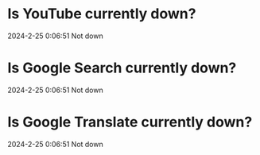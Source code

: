 # Is YouTube currently down?

2024-2-25 0:06:51 Not down

# Is Google Search currently down?

2024-2-25 0:06:51 Not down

# Is Google Translate currently down?

2024-2-25 0:06:51 Not down

